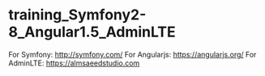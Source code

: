 # training_Symfony2-8_Angular1.5_AdminLTE

For Symfony: <http://symfony.com/>
For Angularjs: <https://angularjs.org/>
For AdminLTE: <https://almsaeedstudio.com>
